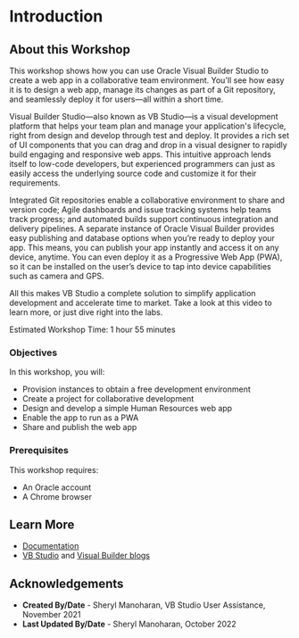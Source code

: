 # Introduction

## About this Workshop

This workshop shows how you can use Oracle Visual Builder Studio to create a web app in a collaborative team environment. You'll see how easy it is to design a web app, manage its changes as part of a Git repository, and seamlessly deploy it for users—all within a short time.

Visual Builder Studio—also known as VB Studio—is a visual development platform that helps your team plan and manage your application's lifecycle, right from design and develop through test and deploy. It provides a rich set of UI components that you can drag and drop in a visual designer to rapidly build engaging and responsive web apps. This intuitive approach lends itself to low-code developers, but experienced programmers can just as easily access the underlying source code and customize it for their requirements.

Integrated Git repositories enable a collaborative environment to share and version code; Agile dashboards and issue tracking systems help teams track progress; and automated builds support continuous integration and delivery pipelines. A separate instance of Oracle Visual Builder provides easy publishing and database options when you’re ready to deploy your app. This means, you can publish your app instantly and access it on any device, anytime. You can even deploy it as a Progressive Web App (PWA), so it can be installed on the user’s device to tap into device capabilities such as camera and GPS.

All this makes VB Studio a complete solution to simplify application development and accelerate time to market. Take a look at this video to learn more, or just dive right into the labs.
  [](youtube:pMmrNIypI7c)

Estimated Workshop Time: 1 hour 55 minutes

### Objectives

In this workshop, you will:

* Provision instances to obtain a free development environment
* Create a project for collaborative development
* Design and develop a simple Human Resources web app
* Enable the app to run as a PWA
* Share and publish the web app

### Prerequisites

This workshop requires:

* An Oracle account
* A Chrome browser

## Learn More

* [Documentation](https://docs.oracle.com/en/cloud/paas/visual-builder/index.html)
* [VB Studio](https://blogs.oracle.com/vbcs/category/vbc-visual-builder-studio) and [Visual Builder blogs](https://blogs.oracle.com/vbcs/)

## Acknowledgements

* **Created By/Date** - Sheryl Manoharan, VB Studio User Assistance, November 2021
* **Last Updated By/Date** - Sheryl Manoharan, October 2022
